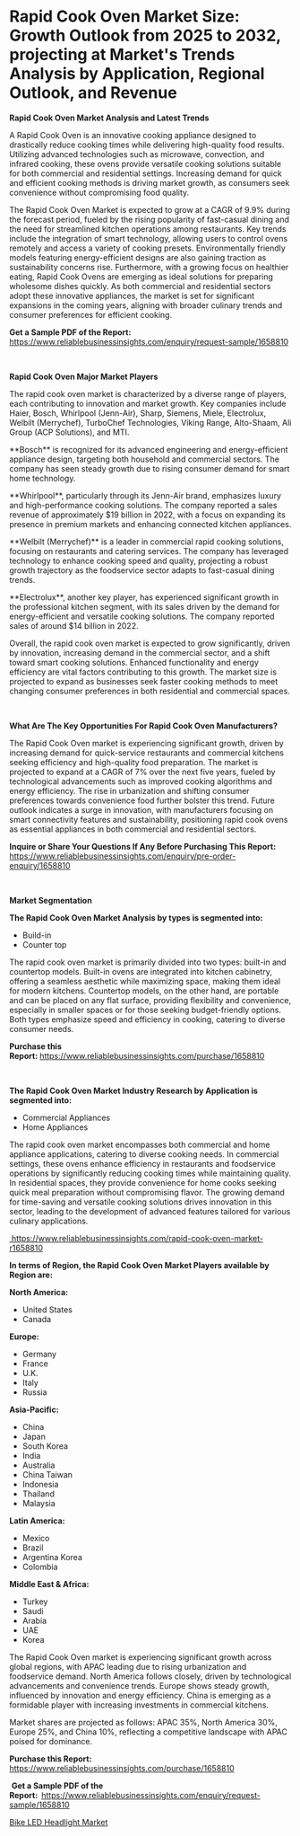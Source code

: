 <p><h1>Rapid Cook Oven Market Size: Growth Outlook from 2025 to 2032, projecting at Market's Trends Analysis by Application, Regional Outlook, and Revenue</h1></p><p><strong>Rapid Cook Oven Market Analysis and Latest Trends</strong></p>
<p><p>A Rapid Cook Oven is an innovative cooking appliance designed to drastically reduce cooking times while delivering high-quality food results. Utilizing advanced technologies such as microwave, convection, and infrared cooking, these ovens provide versatile cooking solutions suitable for both commercial and residential settings. Increasing demand for quick and efficient cooking methods is driving market growth, as consumers seek convenience without compromising food quality.</p><p>The Rapid Cook Oven Market is expected to grow at a CAGR of 9.9% during the forecast period, fueled by the rising popularity of fast-casual dining and the need for streamlined kitchen operations among restaurants. Key trends include the integration of smart technology, allowing users to control ovens remotely and access a variety of cooking presets. Environmentally friendly models featuring energy-efficient designs are also gaining traction as sustainability concerns rise. Furthermore, with a growing focus on healthier eating, Rapid Cook Ovens are emerging as ideal solutions for preparing wholesome dishes quickly. As both commercial and residential sectors adopt these innovative appliances, the market is set for significant expansions in the coming years, aligning with broader culinary trends and consumer preferences for efficient cooking.</p></p>
<p><strong>Get a Sample PDF of the Report:&nbsp;</strong> <a href="https://www.reliablebusinessinsights.com/enquiry/request-sample/1658810?utm_campaign=3298&utm_medium=2&utm_source=Github&utm_content=ia&utm_term=04042025&utm_id=rapid-cook-oven">https://www.reliablebusinessinsights.com/enquiry/request-sample/1658810</a></p>
<p>&nbsp;</p>
<p><strong>Rapid Cook Oven Major Market Players</strong></p>
<p><p>The rapid cook oven market is characterized by a diverse range of players, each contributing to innovation and market growth. Key companies include Haier, Bosch, Whirlpool (Jenn-Air), Sharp, Siemens, Miele, Electrolux, Welbilt (Merrychef), TurboChef Technologies, Viking Range, Alto-Shaam, Ali Group (ACP Solutions), and MTI.</p><p>**Bosch** is recognized for its advanced engineering and energy-efficient appliance design, targeting both household and commercial sectors. The company has seen steady growth due to rising consumer demand for smart home technology.</p><p>**Whirlpool**, particularly through its Jenn-Air brand, emphasizes luxury and high-performance cooking solutions. The company reported a sales revenue of approximately $19 billion in 2022, with a focus on expanding its presence in premium markets and enhancing connected kitchen appliances.</p><p>**Welbilt (Merrychef)** is a leader in commercial rapid cooking solutions, focusing on restaurants and catering services. The company has leveraged technology to enhance cooking speed and quality, projecting a robust growth trajectory as the foodservice sector adapts to fast-casual dining trends.</p><p>**Electrolux**, another key player, has experienced significant growth in the professional kitchen segment, with its sales driven by the demand for energy-efficient and versatile cooking solutions. The company reported sales of around $14 billion in 2022.</p><p>Overall, the rapid cook oven market is expected to grow significantly, driven by innovation, increasing demand in the commercial sector, and a shift toward smart cooking solutions. Enhanced functionality and energy efficiency are vital factors contributing to this growth. The market size is projected to expand as businesses seek faster cooking methods to meet changing consumer preferences in both residential and commercial spaces.</p></p>
<p>&nbsp;</p>
<p><strong>What Are The Key Opportunities For Rapid Cook Oven Manufacturers?</strong></p>
<p><p>The Rapid Cook Oven market is experiencing significant growth, driven by increasing demand for quick-service restaurants and commercial kitchens seeking efficiency and high-quality food preparation. The market is projected to expand at a CAGR of 7% over the next five years, fueled by technological advancements such as improved cooking algorithms and energy efficiency. The rise in urbanization and shifting consumer preferences towards convenience food further bolster this trend. Future outlook indicates a surge in innovation, with manufacturers focusing on smart connectivity features and sustainability, positioning rapid cook ovens as essential appliances in both commercial and residential sectors.</p></p>
<p><strong>Inquire or Share Your Questions If Any Before Purchasing This Report:</strong> <a href="https://www.reliablebusinessinsights.com/enquiry/pre-order-enquiry/1658810?utm_campaign=3298&utm_medium=2&utm_source=Github&utm_content=ia&utm_term=04042025&utm_id=rapid-cook-oven">https://www.reliablebusinessinsights.com/enquiry/pre-order-enquiry/1658810</a></p>
<p>&nbsp;</p>
<p><strong>Market Segmentation</strong></p>
<p><strong>The Rapid Cook Oven Market Analysis by types is segmented into:</strong></p>
<p><ul><li>Build-in</li><li>Counter top</li></ul></p>
<p><p>The rapid cook oven market is primarily divided into two types: built-in and countertop models. Built-in ovens are integrated into kitchen cabinetry, offering a seamless aesthetic while maximizing space, making them ideal for modern kitchens. Countertop models, on the other hand, are portable and can be placed on any flat surface, providing flexibility and convenience, especially in smaller spaces or for those seeking budget-friendly options. Both types emphasize speed and efficiency in cooking, catering to diverse consumer needs.</p></p>
<p><strong>Purchase this Report:&nbsp;</strong><a href="https://www.reliablebusinessinsights.com/purchase/1658810?utm_campaign=3298&utm_medium=2&utm_source=Github&utm_content=ia&utm_term=04042025&utm_id=rapid-cook-oven">https://www.reliablebusinessinsights.com/purchase/1658810</a></p>
<p>&nbsp;</p>
<p><strong>The Rapid Cook Oven Market Industry Research by Application is segmented into:</strong></p>
<p><ul><li>Commercial Appliances</li><li>Home Appliances</li></ul></p>
<p><p>The rapid cook oven market encompasses both commercial and home appliance applications, catering to diverse cooking needs. In commercial settings, these ovens enhance efficiency in restaurants and foodservice operations by significantly reducing cooking times while maintaining quality. In residential spaces, they provide convenience for home cooks seeking quick meal preparation without compromising flavor. The growing demand for time-saving and versatile cooking solutions drives innovation in this sector, leading to the development of advanced features tailored for various culinary applications.</p></p>
<p><a href="https://www.reliablebusinessinsights.com/rapid-cook-oven-market-r1658810?utm_campaign=3298&utm_medium=2&utm_source=Github&utm_content=ia&utm_term=04042025&utm_id=rapid-cook-oven">&nbsp;https://www.reliablebusinessinsights.com/rapid-cook-oven-market-r1658810</a></p>
<p><strong>In terms of Region, the Rapid Cook Oven Market Players available by Region are:</strong></p>
<p>
    <p> <strong> North America: </strong>
        <ul>
            <li>United States</li>
            <li>Canada</li>
        </ul>
        </p> 
    <p> <strong> Europe: </strong>
        <ul>
            <li>Germany</li>
            <li>France</li>
            <li>U.K.</li>
            <li>Italy</li>
            <li>Russia</li>
        </ul>
        </p> 
    <p> <strong> Asia-Pacific: </strong>
        <ul>
            <li>China</li>
            <li>Japan</li>
            <li>South Korea</li>
            <li>India</li>
            <li>Australia</li>
            <li>China Taiwan</li>
            <li>Indonesia</li>
            <li>Thailand</li>
            <li>Malaysia</li>
        </ul>
        </p> 
    <p> <strong> Latin America: </strong>
        <ul>
            <li>Mexico</li>
            <li>Brazil</li>
            <li>Argentina Korea</li>
            <li>Colombia</li>
        </ul>
        </p> 
    <p> <strong> Middle East & Africa: </strong>
        <ul>
            <li>Turkey</li>
            <li>Saudi</li>
            <li>Arabia</li>
            <li>UAE</li>
            <li>Korea</li>
        </ul>
    </p>
    </p>
<p><p>The Rapid Cook Oven market is experiencing significant growth across global regions, with APAC leading due to rising urbanization and foodservice demand. North America follows closely, driven by technological advancements and convenience trends. Europe shows steady growth, influenced by innovation and energy efficiency. China is emerging as a formidable player with increasing investments in commercial kitchens. </p><p>Market shares are projected as follows: APAC 35%, North America 30%, Europe 25%, and China 10%, reflecting a competitive landscape with APAC poised for dominance.</p></p>
<p><strong>Purchase this Report: </strong><a href="https://www.reliablebusinessinsights.com/purchase/1658810?utm_campaign=3298&utm_medium=2&utm_source=Github&utm_content=ia&utm_term=04042025&utm_id=rapid-cook-oven">https://www.reliablebusinessinsights.com/purchase/1658810</a></p>
<p>&nbsp;<strong>Get a Sample PDF of the Report:&nbsp;&nbsp;</strong><a href="https://www.reliablebusinessinsights.com/enquiry/request-sample/1658810?utm_campaign=3298&utm_medium=2&utm_source=Github&utm_content=ia&utm_term=04042025&utm_id=rapid-cook-oven">https://www.reliablebusinessinsights.com/enquiry/request-sample/1658810</a></p>
<p><strong></strong></p>
<p><p><a href="https://github.com/merkinedry7b/Market-Research-Report-List-1/blob/main/bike-led-headlight-market.md?utm_campaign=3298&utm_medium=2&utm_source=Github&utm_content=ia&utm_term=04042025&utm_id=rapid-cook-oven">Bike LED Headlight Market</a></p></p>